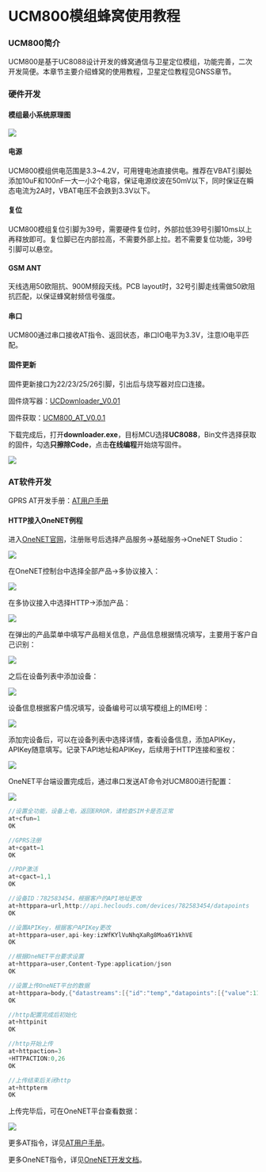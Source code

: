 # UCM800模组蜂窝使用教程

### UCM800简介

UCM800是基于UC8088设计开发的蜂窝通信与卫星定位模组，功能完善，二次开发简便。本章节主要介绍蜂窝的使用教程，卫星定位教程见GNSS章节。

### 硬件开发

#### 模组最小系统原理图

![](png/ucm800_hardware.png)

#### 电源

UCM800模组供电范围是3.3~4.2V，可用锂电池直接供电。推荐在VBAT引脚处添加10uF和100nF一大一小2个电容，保证电源纹波在50mV以下，同时保证在瞬态电流为2A时，VBAT电压不会跌到3.3V以下。

#### 复位

UCM800模组复位引脚为39号，需要硬件复位时，外部拉低39号引脚10ms以上再释放即可。复位脚已在内部拉高，不需要外部上拉。若不需要复位功能，39号引脚可以悬空。

#### GSM ANT

天线选用50欧阻抗、900M频段天线。PCB layout时，32号引脚走线需做50欧阻抗匹配，以保证蜂窝射频信号强度。

#### 串口

UCM800通过串口接收AT指令、返回状态，串口IO电平为3.3V，注意IO电平匹配。

#### 固件更新

固件更新接口为22/23/25/26引脚，引出后与烧写器对应口连接。

固件烧写器：[UCDownloader_V0.01](https://uc8088.com/t/topic/62)

固件获取：[UCM800\_AT\_V0.0.1](https://uc8088.com/t/topic/63)

下载完成后，打开**downloader.exe**，目标MCU选择**UC8088**，Bin文件选择获取的固件，勾选**只擦除Code**，点击**在线编程**开始烧写固件。

![](png/downloader_example.png)

### AT软件开发

GPRS AT开发手册：[AT用户手册](https://uc8088.com/t/topic/63)

#### HTTP接入OneNET例程

进入[OneNET官网](https://open.iot.10086.cn/)，注册账号后选择产品服务->基础服务->OneNET Studio：

![](png/onenet1.png)

在OneNET控制台中选择全部产品->多协议接入：

![](png/onenet2.png)

在多协议接入中选择HTTP->添加产品：

![](png/onenet_add_http.png)

在弹出的产品菜单中填写产品相关信息，产品信息根据情况填写，主要用于客户自己识别：

![](png/onenet_add_pro.png)

之后在设备列表中添加设备：

![](png/onenet_add_device.png)

设备信息根据客户情况填写，设备编号可以填写模组上的IMEI号：

![](png/onenet_add_device_info.png)

添加完设备后，可以在设备列表中选择详情，查看设备信息，添加APIKey，APIKey随意填写。记录下API地址和APIKey，后续用于HTTP连接和鉴权：

![](png/onenet_device_info.png)

OneNET平台端设置完成后，通过串口发送AT命令对UCM800进行配置：

![](png/http_xcom_send.png)

```C
//设置全功能，设备上电，返回ERROR，请检查SIM卡是否正常
at+cfun=1 
OK

//GPRS注册
at+cgatt=1 
OK

//PDP激活
at+cgact=1,1 
OK

//设备ID：782583454，根据客户的API地址更改
at+httppara=url,http://api.heclouds.com/devices/782583454/datapoints 
OK

//设置APIKey，根据客户APIKey更改
at+httppara=user,api-key:izWfKYlVuNhqXaRg8Moa6Y1khVE  
OK

//根据OneNET平台要求设置
at+httppara=user,Content-Type:application/json 
OK

//设置上传OneNET平台的数据
at+httppara=body,{"datastreams":[{"id":"temp","datapoints":[{"value":11}]}]}  
OK

//http配置完成后初始化
at+httpinit 
OK

//http开始上传
at+httpaction=3 
+HTTPACTION:0,26
OK

//上传结束后关闭http
at+httpterm 
OK

```


上传完毕后，可在OneNET平台查看数据：

![](png/onenet_view_data.png)


更多AT指令，详见[AT用户手册](https://uc8088.com/t/topic/63)。

更多OneNET指令，详见[OneNET开发文档](https://open.iot.10086.cn/doc/multiprotocol/book/develop/http/api/15.%E4%B8%8A%E4%BC%A0%E6%95%B0%E6%8D%AE%E7%82%B9.html)。